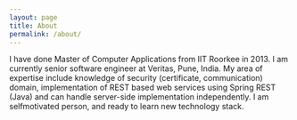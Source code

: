 ```yaml
---
layout: page
title: About
permalink: /about/
---
```


I have done Master of Computer Applications from IIT Roorkee in 2013. I am currently senior software engineer at Veritas, Pune, India. My area of expertise include knowledge of security (certificate, communication) domain, implementation of REST based web services using Spring REST (Java) and can handle server-side implementation independently. I am selfmotivated person, and ready to learn new technology stack.
